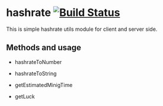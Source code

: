 # hashrate [![Build Status](https://travis-ci.org/jazzpool/hashrate.svg?branch=master)](https://travis-ci.org/jazzpool/hashrate)

This is simple hashrate utils module for client and server side.

## Methods and usage

- hashrateToNumber

- hashrateToString

- getEstimatedMinigTime 

- getLuck
